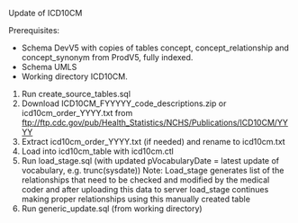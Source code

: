 Update of ICD10CM

Prerequisites:
- Schema DevV5 with copies of tables concept, concept_relationship and concept_synonym from ProdV5, fully indexed. 
- Schema UMLS
- Working directory ICD10CM.

1. Run create_source_tables.sql
2. Download ICD10CM_FYYYYY_code_descriptions.zip or icd10cm_order_YYYY.txt from ftp://ftp.cdc.gov/pub/Health_Statistics/NCHS/Publications/ICD10CM/YYYY
3. Extract icd10cm_order_YYYY.txt (if needed) and rename to icd10cm.txt
4. Load into icd10cm_table with icd10cm.ctl
5. Run load_stage.sql (with updated pVocabularyDate = latest update of vocabulary, e.g. trunc(sysdate))
Note: Load_stage generates list of the relationships that need to be checked and modified by the medical coder and after uploading this data to server load_stage continues making proper relationships using this manually created table
6. Run generic_update.sql (from working directory)

 
